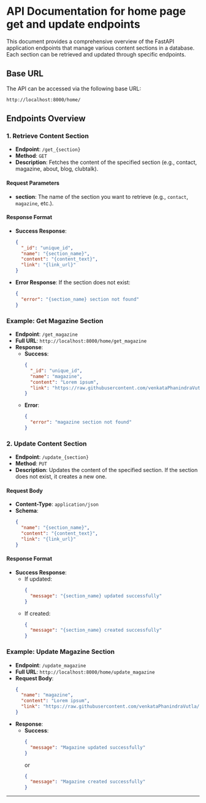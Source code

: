 
# API Documentation for home page get and update endpoints

This document provides a comprehensive overview of the FastAPI application endpoints that manage various content sections in a database. Each section can be retrieved and updated through specific endpoints.

## Base URL

The API can be accessed via the following base URL: 
```
http://localhost:8000/home/
```

## Endpoints Overview

### 1. Retrieve Content Section

- **Endpoint**: `/get_{section}`
- **Method**: `GET`
- **Description**: Fetches the content of the specified section (e.g., contact, magazine, about, blog, clubtalk).
  
#### Request Parameters

- **section**: The name of the section you want to retrieve (e.g., `contact`, `magazine`, etc.).

#### Response Format

- **Success Response**:
  ```json
  {
    "_id": "unique_id",
    "name": "{section_name}",
    "content": "{content_text}",
    "link": "{link_url}"
  }
  ```

- **Error Response**:
  If the section does not exist:
  ```json
  {
    "error": "{section_name} section not found"
  }
  ```

### Example: Get Magazine Section

- **Endpoint**: `/get_magazine`
- **Full URL**: `http://localhost:8000/home/get_magazine`
- **Response**:
  - **Success**:
    ```json
    {
      "_id": "unique_id",
      "name": "magazine",
      "content": "Lorem ipsum",
      "link": "https://raw.githubusercontent.com/venkataPhanindraVutla/Demo-Names/blob/main/sample.jpg"
    }
    ```
  - **Error**:
    ```json
    {
      "error": "magazine section not found"
    }
    ```

### 2. Update Content Section

- **Endpoint**: `/update_{section}`
- **Method**: `PUT`
- **Description**: Updates the content of the specified section. If the section does not exist, it creates a new one.

#### Request Body

- **Content-Type**: `application/json`
- **Schema**:
  ```json
  {
    "name": "{section_name}",
    "content": "{content_text}",
    "link": "{link_url}"
  }
  ```

#### Response Format

- **Success Response**:
  - If updated:
    ```json
    {
      "message": "{section_name} updated successfully"
    }
    ```
  - If created:
    ```json
    {
      "message": "{section_name} created successfully"
    }
    ```

### Example: Update Magazine Section

- **Endpoint**: `/update_magazine`
- **Full URL**: `http://localhost:8000/home/update_magazine`
- **Request Body**:
  ```json
  {
    "name": "magazine",
    "content": "Lorem ipsum",
    "link": "https://raw.githubusercontent.com/venkataPhanindraVutla/Demo-Names/blob/main/sample.jpg"
  }
  ```
- **Response**:
  - **Success**:
    ```json
    {
      "message": "Magazine updated successfully"
    }
    ```
    or
    ```json
    {
      "message": "Magazine created successfully"
    }
    ```

---